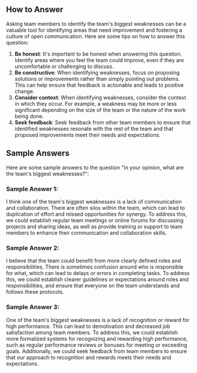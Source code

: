 

How to Answer
-------------

Asking team members to identify the team's biggest weaknesses can be a valuable tool for identifying areas that need improvement and fostering a culture of open communication. Here are some tips on how to answer this question:

1. **Be honest**: It's important to be honest when answering this question. Identify areas where you feel the team could improve, even if they are uncomfortable or challenging to discuss.
2. **Be constructive**: When identifying weaknesses, focus on proposing solutions or improvements rather than simply pointing out problems. This can help ensure that feedback is actionable and leads to positive change.
3. **Consider context**: When identifying weaknesses, consider the context in which they occur. For example, a weakness may be more or less significant depending on the size of the team or the nature of the work being done.
4. **Seek feedback**: Seek feedback from other team members to ensure that identified weaknesses resonate with the rest of the team and that proposed improvements meet their needs and expectations.

Sample Answers
--------------

Here are some sample answers to the question "In your opinion, what are the team's biggest weaknesses?":

### Sample Answer 1:

I think one of the team's biggest weaknesses is a lack of communication and collaboration. There are often silos within the team, which can lead to duplication of effort and missed opportunities for synergy. To address this, we could establish regular team meetings or online forums for discussing projects and sharing ideas, as well as provide training or support to team members to enhance their communication and collaboration skills.

### Sample Answer 2:

I believe that the team could benefit from more clearly defined roles and responsibilities. There is sometimes confusion around who is responsible for what, which can lead to delays or errors in completing tasks. To address this, we could establish clearer guidelines or expectations around roles and responsibilities, and ensure that everyone on the team understands and follows these protocols.

### Sample Answer 3:

One of the team's biggest weaknesses is a lack of recognition or reward for high performance. This can lead to demotivation and decreased job satisfaction among team members. To address this, we could establish more formalized systems for recognizing and rewarding high performance, such as regular performance reviews or bonuses for meeting or exceeding goals. Additionally, we could seek feedback from team members to ensure that our approach to recognition and rewards meets their needs and expectations.
